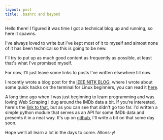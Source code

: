 ```yaml
---
layout: post
title: .bashrc and beyond
---
```



<div class="message">
  Hello there! I figured it was time I got a technical blog up and running, so here it spawns.
</div>

I've always loved to write but I've kept most of it to myself and almost none of it has been technical so this is going to be new.

I'll try to put up as much good content as frequently as possible, at least that's what I've promised myself.

For now, I'll just leave some links to posts I've written elsewhere till now. 

I recently wrote a blog post for the [IEEE NITK BLOG](http://ieeenitk.org/blog/), where I wrote about some quick hacks on the terminal for Linux beginners, you can read it [here](http://ieeenitk.org/blog/getting-to-love-the-terminal/).

A long time ago when I was just beginning to learn programming and was loving Web Scraping I dug around the IMDb data a bit. If you're interested, here's the [link to that](https://exploretop250.wordpress.com/), but as you can see that didn't go too far. I'd written a simple python module that serves as an API for some IMDb data and presents it in a neat way. It's up on [github](http://github.com/kaushiksk/pymdb), I'll write a bit on that some day soon. 


Hope we'll all learn a lot in the days to come. Allons-y!
